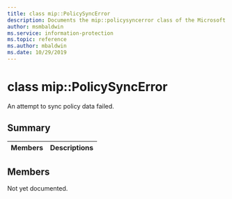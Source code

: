 ```yaml
---
title: class mip::PolicySyncError 
description: Documents the mip::policysyncerror class of the Microsoft Information Protection (MIP) SDK.
author: msmbaldwin
ms.service: information-protection
ms.topic: reference
ms.author: mbaldwin
ms.date: 10/29/2019
---
```


# class mip::PolicySyncError 
An attempt to sync policy data failed.
  
## Summary
 Members                        | Descriptions                                
--------------------------------|---------------------------------------------
  
## Members
Not yet documented.
